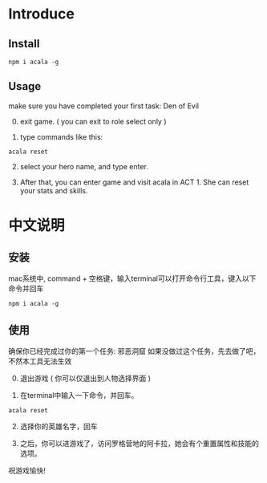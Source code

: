 # Introduce

## Install
```shell
npm i acala -g
```

## Usage

make sure you have completed your first task: Den of Evil

0. exit game. ( you can exit to role select only )

1. type commands like this:

```shell
acala reset
```

2. select your hero name, and type enter.

3. After that, you can enter game and visit acala in ACT 1. She can reset your stats and skills.

# 中文说明

## 安装

mac系统中, command + 空格键，输入terminal可以打开命令行工具，键入以下命令并回车

```shell
npm i acala -g
```

## 使用

确保你已经完成过你的第一个任务: 邪恶洞窟
如果没做过这个任务，先去做了吧，不然本工具无法生效

0. 退出游戏 ( 你可以仅退出到人物选择界面 )

1. 在terminal中输入一下命令，并回车。

```shell
acala reset
```

2. 选择你的英雄名字，回车

3. 之后，你可以进游戏了，访问罗格营地的阿卡拉，她会有个重置属性和技能的选项。

祝游戏愉快!
